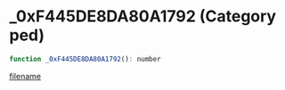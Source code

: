 # _0xF445DE8DA80A1792 (Category ped)

```js
function _0xF445DE8DA80A1792(): number
```

[filename](_0xF445DE8DA80A1792_m.md ':include')
